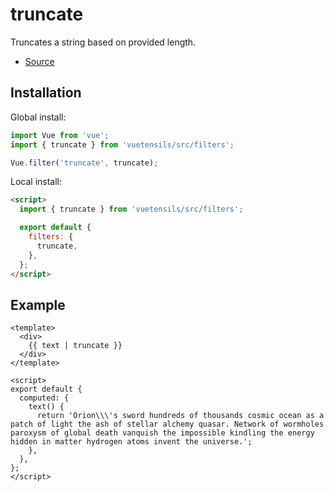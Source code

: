# truncate

Truncates a string based on provided length.

- [Source](https://github.com/Stegosource/vuetensils/blob/master/src/filters/index.js)

## Installation

Global install:

```js
import Vue from 'vue';
import { truncate } from 'vuetensils/src/filters';

Vue.filter('truncate', truncate);
```

Local install:

```html
<script>
  import { truncate } from 'vuetensils/src/filters';

  export default {
    filters: {
      truncate,
    },
  };
</script>
```

## Example

```vue live
<template>
  <div>
    {{ text | truncate }}
  </div>
</template>

<script>
export default {
  computed: {
    text() {
      return 'Orion\\\'s sword hundreds of thousands cosmic ocean as a patch of light the ash of stellar alchemy quasar. Network of wormholes paroxysm of global death vanquish the impossible kindling the energy hidden in matter hydrogen atoms invent the universe.';
    },
  },
};
</script>
```
